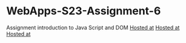 
# WebApps-S23-Assignment-6
Assignment introduction to Java Script and DOM
[Hosted at](https://44-563-web-apps-s23.github.io/44563-webapps-s23-assignment6-BhavyReddy17/painter.html)
[Hosted at](https://44-563-web-apps-s23.github.io/44563-webapps-s23-assignment6-BhavyReddy17/conversions.html)
[Hosted at](https://44-563-web-apps-s23.github.io/44563-webapps-s23-assignment6-BhavyReddy17/candy.html)
